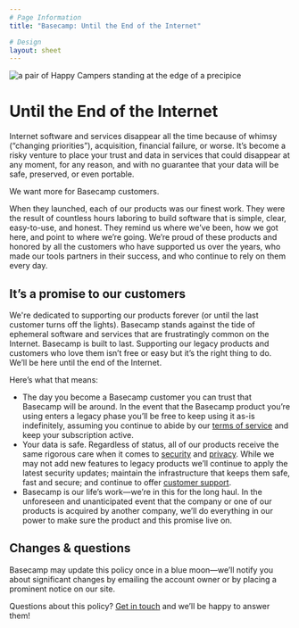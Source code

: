 ```yaml
---
# Page Information
title: "Basecamp: Until the End of the Internet"

# Design
layout: sheet
---
```

<img alt="a pair of Happy Campers standing at the edge of a precipice" src="{% asset_path about/policies/until-the-end-of-the-internet/endofinternet.png %}" alt="Until the End of the Internet">

# Until the End of the Internet

Internet software and services disappear all the time because of whimsy (“changing priorities”), acquisition, financial failure, or worse. It’s become a risky venture to place your trust and data in services that could disappear at any moment, for any reason, and with no guarantee that your data will be safe, preserved, or even portable.

We want more for Basecamp customers.

When they launched, each of our products was our finest work. They were the result of countless hours laboring to build software that is simple, clear, easy-to-use, and honest. They remind us where we’ve been, how we got here, and point to where we’re going. We’re proud of these products and honored by all the customers who have supported us over the years, who made our tools partners in their success, and who continue to rely on them every day.

## It’s a promise to our customers

We're dedicated to supporting our products forever (or until the last customer turns off the lights). Basecamp stands against the tide of ephemeral software and services that are frustratingly common on the Internet. Basecamp is built to last. Supporting our legacy products and customers who love them isn’t free or easy but it’s the right thing to do. We’ll be here until the end of the Internet.

Here’s what that means:

- The day you become a Basecamp customer you can trust that Basecamp will be around. In the event that the Basecamp product you’re using enters a legacy phase you’ll be free to keep using it as-is indefinitely, assuming you continue to abide by our [terms of service](/about/policies/terms) and keep your subscription active.
- Your data is safe. Regardless of status, all of our products receive the same rigorous care when it comes to [security](/about/policies/security) and [privacy](/about/policies/privacy). While we may not add new features to legacy products we’ll continue to apply the latest security updates; maintain the infrastructure that keeps them safe, fast and secure; and continue to offer [customer support](/support).
- Basecamp is our life’s work—we’re in this for the long haul. In the unforeseen and unanticipated event that the company or one of our products is acquired by another company, we’ll do everything in our power to make sure the product and this promise live on.

## Changes & questions

Basecamp may update this policy once in a blue moon—we’ll notify you about significant changes by emailing the account owner or by placing a prominent notice on our site.

Questions about this policy? [Get in touch](/support) and we’ll be happy to answer them!

